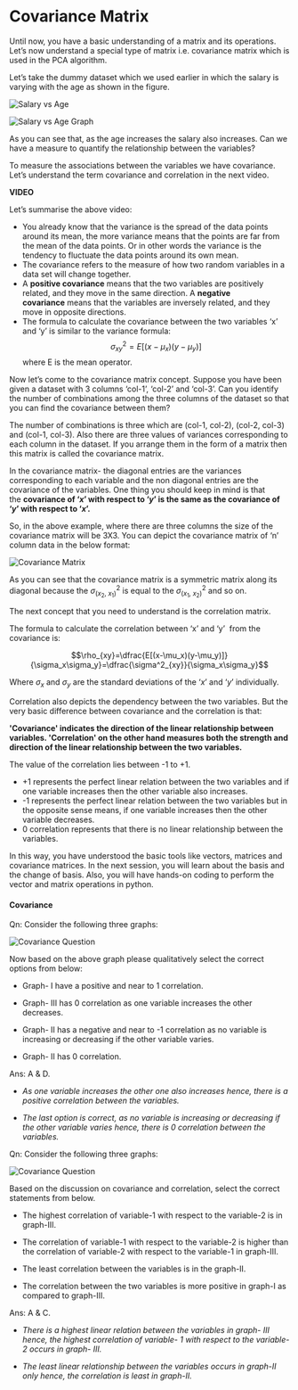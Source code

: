 # Covariance Matrix

Until now, you have a basic understanding of a matrix and its operations. Let’s now understand a special type of matrix i.e. covariance matrix which is used in the PCA algorithm. 

Let’s take the dummy dataset which we used earlier in which the salary is varying with the age as shown in the figure.

![Salary vs Age](https://i.ibb.co/kg027g8/Salary-vs-Age.png)

![Salary vs Age Graph](https://i.ibb.co/dLPSWYK/Salary-vs-Age-Graph.png)

As you can see that, as the age increases the salary also increases. Can we have a measure to quantify the relationship between the variables? 

To measure the associations between the variables we have covariance. Let’s understand the term covariance and correlation in the next video.

**VIDEO**

Let’s summarise the above video:

-   You already know that the variance is the spread of the data points around its mean, the more variance means that the points are far from the mean of the data points. Or in other words the variance is the tendency to fluctuate the data points around its own mean.
-   The covariance refers to the measure of how two random variables in a data set will change together. 
-   A **positive covariance** means that the two variables are positively related, and they move in the same direction. A **negative covariance** means that the variables are inversely related, and they move in opposite directions.
-   The formula to calculate the covariance between the two variables ‘x’ and ‘y’ is similar to the variance formula:
$$\sigma^2_{xy}=E[(x-\mu_x)(y-\mu_y)]$$
where E is the mean operator.

Now let’s come to the covariance matrix concept. Suppose you have been given a dataset with 3 columns ‘col-1’, ‘col-2’ and ‘col-3’. Can you identify the number of combinations among the three columns of the dataset so that you can find the covariance between them?

The number of combinations is three which are (col-1, col-2), (col-2, col-3) and (col-1, col-3). Also there are three values of variances corresponding to each column in the dataset. If you arrange them in the form of a matrix then this matrix is called the covariance matrix. 

In the covariance matrix- the diagonal entries are the variances corresponding to each variable and the non diagonal entries are the covariance of the variables. One thing you should keep in mind is that the **covariance of ‘$x$’ with respect to ‘$y$’ is the same as the covariance of ‘$y$’ with respect to ‘$x$’.**

So, in the above example, where there are three columns the size of the covariance matrix will be 3X3. You can depict the covariance matrix of ‘n’ column data in the below format:

![Covariance Matrix](https://i.ibb.co/g7XVvck/Covariance-Matrix.png)

As you can see that the covariance matrix is a symmetric matrix along its diagonal because the $\sigma^2_{(x_2,\ x_1)}$ is equal to the $\sigma^2_{(x_1,\ x_2)}$ and so on.

The next concept that you need to understand is the correlation matrix.

The formula to calculate the correlation between ‘x’ and ‘y’  from the covariance is:

$$\rho_{xy}=\dfrac{E[(x-\mu_x)(y-\mu_y)]}{\sigma_x\sigma_y}=\dfrac{\sigma^2_{xy}}{\sigma_x\sigma_y}$$

Where $\sigma_x$ and $\sigma_y$ are the standard deviations of the ‘$x$’ and ‘$y$’ individually. 

Correlation also depicts the dependency between the two variables. But the very basic difference between covariance and the correlation is that:

**'Covariance' indicates the direction of the linear relationship between variables. 'Correlation' on the other hand measures both the strength and direction of the linear relationship between the two variables.** 

The value of the correlation lies between -1 to +1.

-   +1 represents the perfect linear relation between the two variables and if one variable increases then the other variable also increases.
-   -1 represents the perfect linear relation between the two variables but in the opposite sense means, if one variable increases then the other variable decreases.
-   0 correlation represents that there is no linear relationship between the variables.

In this way, you have understood the basic tools like vectors, matrices and covariance matrices. In the next session, you will learn about the basis and the change of basis. Also, you will have hands-on coding to perform the vector and matrix operations in python.

#### Covariance

Qn: Consider the following three graphs:

![Covariance Question](https://i.ibb.co/0YD2whb/Covariance-Qn.png)

Now based on the above graph please qualitatively select the correct options from below:

- Graph- I have a positive and near to 1 correlation.

- Graph- III has 0 correlation as one variable increases the other decreases.

- Graph- II has a negative and near to -1 correlation as no variable is increasing or decreasing if the other variable varies.

- Graph- II has 0 correlation.

Ans: A & D. 

- *As one variable increases the other one also increases hence, there is a positive correlation between the variables.*

- *The last option is correct, as no variable is increasing or decreasing if the other variable varies hence, there is 0 correlation between the variables.*

Qn: Consider the following three graphs:

![Covariance Question](https://i.ibb.co/f4L3YZZ/Covariance-Qn2.png)

Based on the discussion on covariance and correlation, select the correct statements from below.

- The highest correlation of variable-1 with respect to the variable-2 is in graph-III.

- The correlation of variable-1 with respect to the variable-2 is higher than the correlation of variable-2 with respect to the variable-1 in graph-III.

- The least correlation between the variables is in the graph-II.

- The correlation between the two variables is more positive in graph-I as compared to graph-III.

Ans: A & C. 

- *There is a highest linear relation between the variables in graph- III hence, the highest correlation of variable- 1 with respect to the variable-2 occurs in graph- III.*

- *The least linear relationship between the variables occurs in graph-II only hence, the correlation is least in graph-II.*
